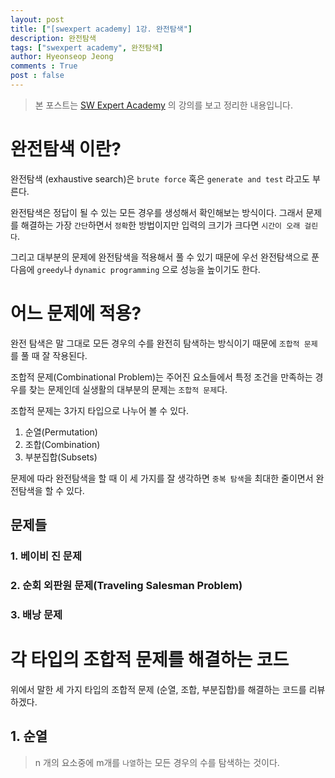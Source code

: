 ```yaml
---
layout: post
title: ["[swexpert academy] 1강. 완전탐색"]
description: 완전탐색
tags: ["swexpert academy", 완전탐색]
author: Hyeonseop Jeong
comments : True
post : false
---
```


> 본 포스트는 [SW Expert Academy](https://swexpertacademy.com/) 의 강의를 보고 정리한 내용입니다.

# 완전탐색 이란?
완전탐색 (exhaustive search)은 `brute force` 혹은 `generate and test` 라고도 부른다.

완전탐색은 정답이 될 수 있는 모든 경우를 생성해서 확인해보는 방식이다.
그래서 문제를 해결하는 가장 `간단`하면서 `정확`한 방법이지만 입력의 크기가 크다면 `시간이 오래 걸린다`. 

그리고 대부분의 문제에 완전탐색을 적용해서 풀 수 있기 때문에 우선 완전탐색으로 푼 다음에 `greedy`나 `dynamic programming` 으로 성능을 높이기도 한다.


# 어느 문제에 적용?

완전 탐색은 말 그대로 모든 경우의 수를 완전히 탐색하는 방식이기 때문에 `조합적 문제`를 풀 때 잘 작용된다.

조합적 문제(Combinational Problem)는 주어진 요소들에서 특정 조건을 만족하는 경우를 찾는 문제인데 실생활의 대부분의 문제는 `조합적 문제`다.

조합적 문제는 3가지 타입으로 나누어 볼 수 있다.
1. 순열(Permutation)
2. 조합(Combination)
3. 부분집합(Subsets)

문제에 따라 완전탐색을 할 때 이 세 가지를 잘 생각하면 `중복 탐색`을 최대한 줄이면서 완전탐색을 할 수 있다.

## 문제들
### 1. 베이비 진 문제
### 2. 순회 외판원 문제(Traveling Salesman Problem)
### 3. 배낭 문제



# 각 타입의 조합적 문제를 해결하는 코드

위에서 말한 세 가지 타입의 조합적 문제 (순열, 조합, 부분집합)를 해결하는 코드를 리뷰하겠다.

## 1. 순열
> n 개의 요소중에 m개를 `나열`하는 모든 경우의 수를 탐색하는 것이다.



